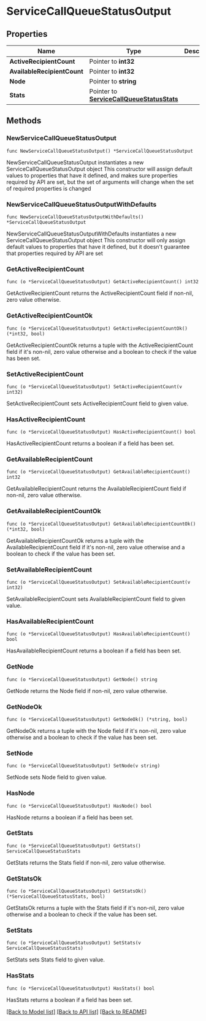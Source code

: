# ServiceCallQueueStatusOutput

## Properties

Name | Type | Description | Notes
------------ | ------------- | ------------- | -------------
**ActiveRecipientCount** | Pointer to **int32** |  | [optional] 
**AvailableRecipientCount** | Pointer to **int32** |  | [optional] 
**Node** | Pointer to **string** |  | [optional] 
**Stats** | Pointer to [**ServiceCallQueueStatusStats**](ServiceCallQueueStatusStats.md) |  | [optional] 

## Methods

### NewServiceCallQueueStatusOutput

`func NewServiceCallQueueStatusOutput() *ServiceCallQueueStatusOutput`

NewServiceCallQueueStatusOutput instantiates a new ServiceCallQueueStatusOutput object
This constructor will assign default values to properties that have it defined,
and makes sure properties required by API are set, but the set of arguments
will change when the set of required properties is changed

### NewServiceCallQueueStatusOutputWithDefaults

`func NewServiceCallQueueStatusOutputWithDefaults() *ServiceCallQueueStatusOutput`

NewServiceCallQueueStatusOutputWithDefaults instantiates a new ServiceCallQueueStatusOutput object
This constructor will only assign default values to properties that have it defined,
but it doesn't guarantee that properties required by API are set

### GetActiveRecipientCount

`func (o *ServiceCallQueueStatusOutput) GetActiveRecipientCount() int32`

GetActiveRecipientCount returns the ActiveRecipientCount field if non-nil, zero value otherwise.

### GetActiveRecipientCountOk

`func (o *ServiceCallQueueStatusOutput) GetActiveRecipientCountOk() (*int32, bool)`

GetActiveRecipientCountOk returns a tuple with the ActiveRecipientCount field if it's non-nil, zero value otherwise
and a boolean to check if the value has been set.

### SetActiveRecipientCount

`func (o *ServiceCallQueueStatusOutput) SetActiveRecipientCount(v int32)`

SetActiveRecipientCount sets ActiveRecipientCount field to given value.

### HasActiveRecipientCount

`func (o *ServiceCallQueueStatusOutput) HasActiveRecipientCount() bool`

HasActiveRecipientCount returns a boolean if a field has been set.

### GetAvailableRecipientCount

`func (o *ServiceCallQueueStatusOutput) GetAvailableRecipientCount() int32`

GetAvailableRecipientCount returns the AvailableRecipientCount field if non-nil, zero value otherwise.

### GetAvailableRecipientCountOk

`func (o *ServiceCallQueueStatusOutput) GetAvailableRecipientCountOk() (*int32, bool)`

GetAvailableRecipientCountOk returns a tuple with the AvailableRecipientCount field if it's non-nil, zero value otherwise
and a boolean to check if the value has been set.

### SetAvailableRecipientCount

`func (o *ServiceCallQueueStatusOutput) SetAvailableRecipientCount(v int32)`

SetAvailableRecipientCount sets AvailableRecipientCount field to given value.

### HasAvailableRecipientCount

`func (o *ServiceCallQueueStatusOutput) HasAvailableRecipientCount() bool`

HasAvailableRecipientCount returns a boolean if a field has been set.

### GetNode

`func (o *ServiceCallQueueStatusOutput) GetNode() string`

GetNode returns the Node field if non-nil, zero value otherwise.

### GetNodeOk

`func (o *ServiceCallQueueStatusOutput) GetNodeOk() (*string, bool)`

GetNodeOk returns a tuple with the Node field if it's non-nil, zero value otherwise
and a boolean to check if the value has been set.

### SetNode

`func (o *ServiceCallQueueStatusOutput) SetNode(v string)`

SetNode sets Node field to given value.

### HasNode

`func (o *ServiceCallQueueStatusOutput) HasNode() bool`

HasNode returns a boolean if a field has been set.

### GetStats

`func (o *ServiceCallQueueStatusOutput) GetStats() ServiceCallQueueStatusStats`

GetStats returns the Stats field if non-nil, zero value otherwise.

### GetStatsOk

`func (o *ServiceCallQueueStatusOutput) GetStatsOk() (*ServiceCallQueueStatusStats, bool)`

GetStatsOk returns a tuple with the Stats field if it's non-nil, zero value otherwise
and a boolean to check if the value has been set.

### SetStats

`func (o *ServiceCallQueueStatusOutput) SetStats(v ServiceCallQueueStatusStats)`

SetStats sets Stats field to given value.

### HasStats

`func (o *ServiceCallQueueStatusOutput) HasStats() bool`

HasStats returns a boolean if a field has been set.


[[Back to Model list]](../README.md#documentation-for-models) [[Back to API list]](../README.md#documentation-for-api-endpoints) [[Back to README]](../README.md)


